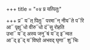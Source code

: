 +++
title = "०४ प्र यत्पितुः"

+++
प्र᳓ य᳓त् पितुः᳓ परमा᳓न् नीय᳓ते प᳓रि  
आ᳓ पृक्षु᳓धो वीरु᳓धो दं᳓सु रोहति  
उभा᳓ य᳓द् अस्य जनु᳓षं य᳓द् इ᳓न्वत  
आ᳓द् इ᳓द् य᳓विष्ठो अभवद् घृणा᳓ शु᳓चिः